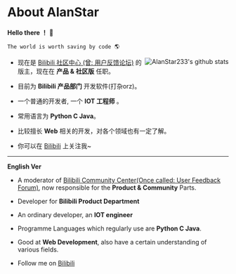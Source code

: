 #  About AlanStar

**Hello there ！** 👋

```
The world is worth saving by code 🌎
```

<img align="right" src="https://github-readme-stats.vercel.app/api?username=AlanStar233&show_icons=true&icon_color=0366d6&bg_color=ffffff&hide_title=true&hide=contribs&include_all_commits=true" alt="AlanStar233's github stats"/>

- 现在是 [Bilibili 社区中心 (曾: 用户反馈论坛)](https://www.bilibili.com/blackboard/activity-5zJxM3spoS.html) 的版主，现在在 **产品 & 社区版** 任职。
- 目前为 **Bilibili 产品部门** 开发软件(打杂orz)。
- 一个普通的开发者, 一个 **IOT 工程师** 。
- 常用语言为 **Python C Java**。
- 比较擅长 **Web** 相关的开发，对各个领域也有一定了解。

- 你可以在 [Bilibili](https://space.bilibili.com/26226485) 上关注我~

---

**English Ver**

- A moderator of [Bilibili Community Center(Once called: User Feedback Forum)](https://www.bilibili.com/blackboard/activity-5zJxM3spoS.html), now responsible for the **Product & Community** Parts.
- Developer for **Bilibili Product Department**
- An ordinary developer, an **IOT engineer**
- Programme Languages which regularly use are **Python C Java**.
- Good at **Web Development**, also have a certain understanding of various fields.

- Follow me on [Bilibili](https://space.bilibili.com/26226485)

